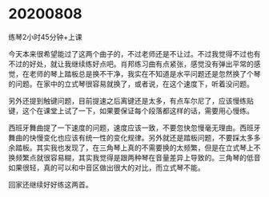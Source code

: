 # 20200808

练琴2小时45分钟+上课

今天本来很希望能过了这两个曲子的，不过老师还是不让过。不过我觉得不过也有不过的好处，就让我继续练好点吧。肖邦练习曲有点紧张，感觉没有弹出平常的感觉，在老师的琴上踏板总是换不干净，我实在不知道是水平问题还是忽然换了个琴的问题。在家中的立式琴很容易就换了，或者说，在这个速度下，听着没问题。

另外还提到触键问题，目前提速之后离键还是太多，有点车尔尼了，应该慢练贴键，这个在课堂上试了一下，如果要保证每个段落都这样的话，需要用心慢练。

西班牙舞曲提了一下速度的问题，速度应该一致，不要忽快忽慢毫无理由。西班牙舞曲的快慢变化也应该有统一性的变化规律。另外就还是踏板问题，不要踩太多多余踏板。其实我也发现了，在三角琴上真的不需要换的太频繁，但是在立式琴上不换频繁点就很容易糊，其实我觉得是跟两种琴在音量差异上导致的。三角琴的低音如果很轻，真的可以和中音区做出很大的对比，而立式琴不能。

回家还继续好好练这两首。
